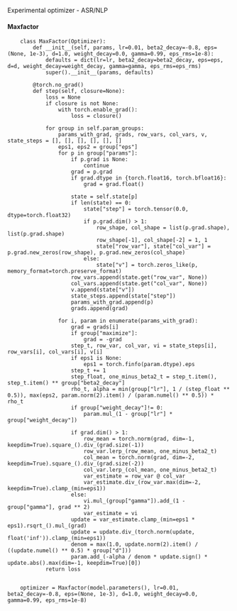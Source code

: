 Experimental optimizer - ASR/NLP

#### Maxfactor

        
        class MaxFactor(Optimizer):
            def __init__(self, params, lr=0.01, beta2_decay=-0.8, eps=(None, 1e-3), d=1.0, weight_decay=0.0, gamma=0.99, eps_rms=1e-8):
                defaults = dict(lr=lr, beta2_decay=beta2_decay, eps=eps, d=d, weight_decay=weight_decay, gamma=gamma, eps_rms=eps_rms)
                super().__init__(params, defaults)
        
            @torch.no_grad()
            def step(self, closure=None):
                loss = None
                if closure is not None:
                    with torch.enable_grad():
                        loss = closure()
        
                for group in self.param_groups:
                    params_with_grad, grads, row_vars, col_vars, v, state_steps = [], [], [], [], [], []
                    eps1, eps2 = group["eps"]
                    for p in group["params"]:
                        if p.grad is None:
                            continue
                        grad = p.grad
                        if grad.dtype in {torch.float16, torch.bfloat16}:
                            grad = grad.float()
        
                        state = self.state[p]
                        if len(state) == 0:
                            state["step"] = torch.tensor(0.0, dtype=torch.float32)
                            if p.grad.dim() > 1:
                                row_shape, col_shape = list(p.grad.shape), list(p.grad.shape)
                                row_shape[-1], col_shape[-2] = 1, 1
                                state["row_var"], state["col_var"] = p.grad.new_zeros(row_shape), p.grad.new_zeros(col_shape)
                            else:
                                state["v"] = torch.zeros_like(p, memory_format=torch.preserve_format)
                        row_vars.append(state.get("row_var", None))
                        col_vars.append(state.get("col_var", None))
                        v.append(state["v"])
                        state_steps.append(state["step"])
                        params_with_grad.append(p)
                        grads.append(grad)
        
                    for i, param in enumerate(params_with_grad):
                        grad = grads[i]
                        if group["maximize"]:
                            grad = -grad
                        step_t, row_var, col_var, vi = state_steps[i], row_vars[i], col_vars[i], v[i]
                        if eps1 is None:
                            eps1 = torch.finfo(param.dtype).eps
                        step_t += 1
                        step_float, one_minus_beta2_t = step_t.item(), step_t.item() ** group["beta2_decay"]
                        rho_t, alpha = min(group["lr"], 1 / (step_float ** 0.5)), max(eps2, param.norm(2).item() / (param.numel() ** 0.5)) * rho_t
                        if group["weight_decay"]!= 0:
                            param.mul_(1 - group["lr"] * group["weight_decay"])
        
                        if grad.dim() > 1:
                            row_mean = torch.norm(grad, dim=-1, keepdim=True).square_().div_(grad.size(-1))
                            row_var.lerp_(row_mean, one_minus_beta2_t)
                            col_mean = torch.norm(grad, dim=-2, keepdim=True).square_().div_(grad.size(-2))
                            col_var.lerp_(col_mean, one_minus_beta2_t)
                            var_estimate = row_var @ col_var
                            var_estimate.div_(row_var.max(dim=-2, keepdim=True).clamp_(min=eps1))
                        else:
                            vi.mul_(group["gamma"]).add_(1 - group["gamma"], grad ** 2)
                            var_estimate = vi
                        update = var_estimate.clamp_(min=eps1 * eps1).rsqrt_().mul_(grad)
                        update = update.div_(torch.norm(update, float('inf')).clamp_(min=eps1))
                        denom = max(1.0, update.norm(2).item() / ((update.numel() ** 0.5) * group["d"]))
                        param.add_(-alpha / denom * update.sign() * update.abs().max(dim=-1, keepdim=True)[0])
                return loss

        
        optimizer = Maxfactor(model.parameters(), lr=0.01, beta2_decay=-0.8, eps=(None, 1e-3), d=1.0, weight_decay=0.0, gamma=0.99, eps_rms=1e-8)

